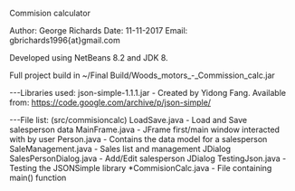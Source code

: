 Commision calculator

Author: George Richards
Date: 11-11-2017
Email: gbrichards1996{at}gmail.com

Developed using NetBeans 8.2 and JDK 8.

Full project build in ~/Final Build/Woods_motors_-_Commission_calc.jar

---Libraries used:
json-simple-1.1.1.jar - Created by Yidong Fang. Available from: https://code.google.com/archive/p/json-simple/ 

---File list: (src/commisioncalc)
LoadSave.java - Load and Save salesperson data
MainFrame.java - JFrame first/main window interacted with by user
Person.java - Contains the data model for a salesperson
SaleManagement.java - Sales list and management JDialog
SalesPersonDialog.java - Add/Edit salesperson JDialog
TestingJson.java - Testing the JSONSimple library
*CommisionCalc.java - File containing main() function


